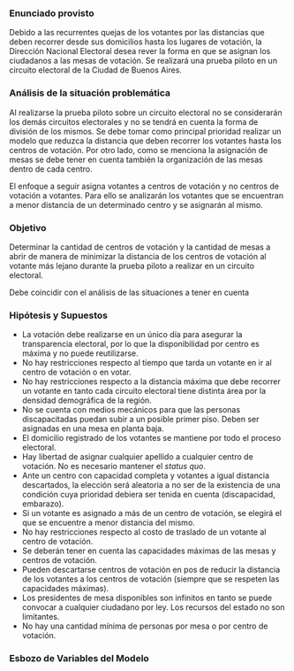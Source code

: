 ### Enunciado provisto 

Debido a las recurrentes quejas de los votantes por las distancias que deben recorrer desde sus domicilios hasta los lugares de votación, la Dirección Nacional Electoral desea rever la forma en que se asignan los ciudadanos a las mesas de votación. Se realizará una prueba piloto en un circuito electoral de la Ciudad de Buenos Aires.

### Análisis de la situación problemática

Al realizarse la prueba piloto sobre un circuito electoral no se considerarán los demás circuitos electorales y no se tendrá en cuenta la forma de división de los mismos. Se debe tomar como principal prioridad realizar un modelo que reduzca la distancia que deben recorrer los votantes hasta los centros de votación. Por otro lado, como se menciona la asignación de mesas se debe tener en cuenta también la organización de las mesas dentro de cada centro.

El enfoque a seguir asigna votantes a centros de votación y no centros de votación a votantes. Para ello se analizarán los votantes que se encuentran a menor distancia de un determinado centro y se asignarán al mismo. 

### Objetivo

Determinar la cantidad de centros de votación y la cantidad de mesas a abrir de manera de minimizar la distancia de los centros de votación al votante más lejano durante la prueba piloto a realizar en un circuito electoral.

Debe coincidir con el análisis de las situaciones a tener en cuenta

### Hipótesis y Supuestos

- La votación debe realizarse en un único día para asegurar la transparencia electoral, por lo que la disponibilidad por centro es máxima y no puede reutilizarse.
- No hay restricciones respecto al tiempo que tarda un votante en ir al centro de votación o en votar.
- No hay restricciones respecto a la distancia máxima que debe recorrer un votante en tanto cada circuito electoral tiene distinta área por la densidad demográfica de la región. 
- No se cuenta con medios mecánicos para que las personas discapacitadas puedan subir a un posible primer piso. Deben ser asignadas en una mesa en planta baja.
- El domicilio registrado de los votantes se mantiene por todo el proceso electoral.
- Hay libertad de asignar cualquier apellido a cualquier centro de votación. No es necesario mantener el _status quo_.
- Ante un centro con capacidad completa y votantes a igual distancia descartados, la elección será aleatoria a no ser de la existencia de una condición cuya prioridad debiera ser tenida en cuenta (discapacidad, embarazo).
- Si un votante es asignado a más de un centro de votación, se elegirá el que se encuentre a menor distancia del mismo.
- No hay restricciones respecto al costo de traslado de un votante al centro de votación.
- Se deberán tener en cuenta las capacidades máximas de las mesas y centros de votación.
- Pueden descartarse centros de votación en pos de reducir la distancia de los votantes a los centros de votación (siempre que se respeten las capacidades máximas).
- Los presidentes de mesa disponibles son infinitos en tanto se puede convocar a cualquier ciudadano por ley. Los recursos del estado no son limitantes.
- No hay una cantidad mínima de personas por mesa o por centro de votación.

### Esbozo de Variables del Modelo

